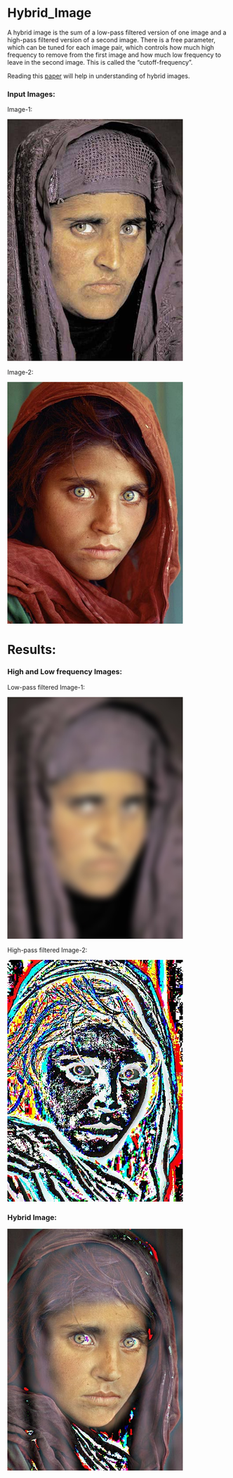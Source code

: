 # Hybrid_Image

A hybrid image is the sum of a low-pass filtered version of  one image and a high-pass filtered version of a second image. There is a free parameter, which can be tuned for each image pair, which controls how much high frequency to remove from the first image and how much low frequency to leave in the second image. This is called the “cutoff-frequency”.

Reading this [paper](https://stanford.edu/class/ee367/reading/OlivaTorralb_Hybrid_Siggraph06.pdf) will help in understanding of hybrid images.

### Input Images:

Image-1:

![Image-1](./hybrid_pyramid_input/data/Afghan_girl_after.jpg)

Image-2:

<img src="./hybrid_pyramid_input/data/Afghan_girl_before.jpg" alt="Image-2" />

# Results: 
### High and Low frequency Images:

Low-pass filtered Image-1:  

![Image-1](./Results/low_frequencies.jpg)

High-pass filtered Image-2:

![Image-2](./Results/high_frequencies.jpg)

### Hybrid Image:

![Hybrid_image](./Results/hybrid_image.jpg)
